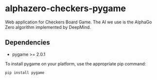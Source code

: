 # alphazero-checkers-pygame

Web application for Checkers Board Game. The AI we use is the AlphaGo Zero algorithm implemented by DeepMind.

## Dependencies

- pygame >= 2.0.1

To install pygame on your platform, use the appropriate pip command:

```
pip install pygame
```
